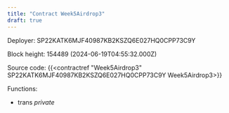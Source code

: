 ```yaml
---
title: "Contract Week5Airdrop3"
draft: true
---
```

Deployer: SP22KATK6MJF40987KB2KSZQ6E027HQ0CPP73C9Y


 



Block height: 154489 (2024-06-19T04:55:32.000Z)

Source code: {{<contractref "Week5Airdrop3" SP22KATK6MJF40987KB2KSZQ6E027HQ0CPP73C9Y Week5Airdrop3>}}

Functions:

* trans _private_
